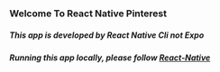 ### Welcome To React Native Pinterest

##### This app is developed by React Native Cli not Expo 
##### Running this app locally, please follow [React-Native](https://reactnative.dev/docs/environment-setup)
